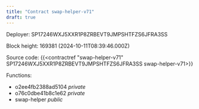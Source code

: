```yaml
---
title: "Contract swap-helper-v71"
draft: true
---
```

Deployer: SP17246WXJ5XXR1P8ZRBEVT9JMPSHTFZS6JFRA3SS


 



Block height: 169381 (2024-10-11T08:39:46.000Z)

Source code: {{<contractref "swap-helper-v71" SP17246WXJ5XXR1P8ZRBEVT9JMPSHTFZS6JFRA3SS swap-helper-v71>}}

Functions:

* o2ee4fb2388ad5104 _private_
* o76c0dbe41b8c1e62 _private_
* swap-helper _public_
